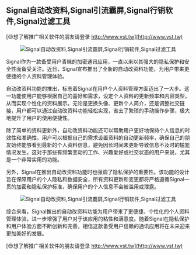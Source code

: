 ## **Signal自动改资料,Signal引流霸屏,Signal行销软件,Signal过滤工具**

[😍想了解推广相关软件的朋友请登录 http://www.vst.tw](http://www.vst.tw)

 <center><img src="https://vst.tw/MP4/tuiguang/png/4.png" alt="Signal自动改资料,Signal引流霸屏,Signal行销软件,Signal过滤工具"></center>

Signal作为一款备受用户青睐的加密通讯应用，一直以来以其强大的隐私保护和安全性而备受关注。近日，Signal宣布推出了全新的自动改资料功能，为用户带来更便捷的个人资料管理体验。

自动改资料功能的推出，标志着Signal在用户个人资料管理方面迈出了一大步。这一功能使用户能够根据自己的喜好和需求，设定个人资料的更新频率和内容类型，从而实现个性化的资料展示。无论是更换头像、更新个人简介，还是调整社交链接，用户都可以通过自动改资料功能轻松实现，省去了繁琐的手动操作步骤，极大地提升了用户的使用便捷性。

除了简单的资料更新外，自动改资料功能还可以帮助用户更好地保持个人信息的时效性和准确性。用户可以根据自己的需求设置资料的自动更新频率，确保自己的朋友始终能够看到最新的个人资料信息，避免因长时间未更新导致信息不及时的尴尬情况发生。这对于那些有频繁变动的工作、兴趣爱好或社交状态的用户来说，尤其是一个非常实用的功能。

另外，Signal在推出自动改资料功能时也强调了隐私保护的重要性。该功能的设计旨在保障用户的个人隐私和数据安全，所有资料更新和变更都将严格遵循Signal一贯的加密和隐私保护标准，确保用户的个人信息不会被滥用或泄露。

 <center><img src="https://vst.tw/MP4/tuiguang/png/3.png" alt="Signal自动改资料,Signal引流霸屏,Signal行销软件,Signal过滤工具"></center>

综合来看，Signal推出的自动改资料功能为用户带来了更便捷、个性化的个人资料管理体验，进一步增强了用户对于该应用的粘性和满意度。随着Signal在隐私保护和用户体验方面不断创新和完善，相信这款备受用户信赖的通讯应用将在未来迎来更加美好的发展。

[😍想了解推广相关软件的朋友请登录 http://www.vst.tw](http://www.vst.tw)



